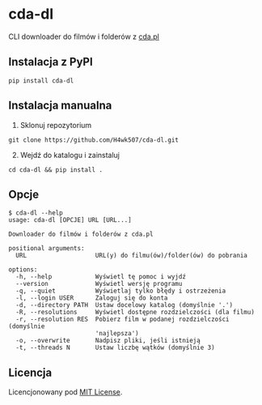 # cda-dl

CLI downloader do filmów i folderów z [cda.pl](https://www.cda.pl/)

## Instalacja z PyPI

```
pip install cda-dl
```

## Instalacja manualna

1. Sklonuj repozytorium

```
git clone https://github.com/H4wk507/cda-dl.git
```

2. Wejdź do katalogu i zainstaluj

```
cd cda-dl && pip install .
```

## Opcje

```
$ cda-dl --help
usage: cda-dl [OPCJE] URL [URL...]

Downloader do filmów i folderów z cda.pl

positional arguments:
  URL                   URL(y) do filmu(ów)/folder(ów) do pobrania

options:
  -h, --help            Wyświetl tę pomoc i wyjdź
  --version             Wyświetl wersję programu
  -q, --quiet           Wyświetlaj tylko błędy i ostrzeżenia
  -l, --login USER      Zaloguj się do konta
  -d, --directory PATH  Ustaw docelowy katalog (domyślnie '.')
  -R, --resolutions     Wyświetl dostępne rozdzielczości (dla filmu)
  -r, --resolution RES  Pobierz film w podanej rozdzielczości (domyślnie
                        'najlepsza')
  -o, --overwrite       Nadpisz pliki, jeśli istnieją
  -t, --threads N       Ustaw liczbę wątków (domyślnie 3)
```

## Licencja

Licencjonowany pod [MIT License](./LICENSE).
